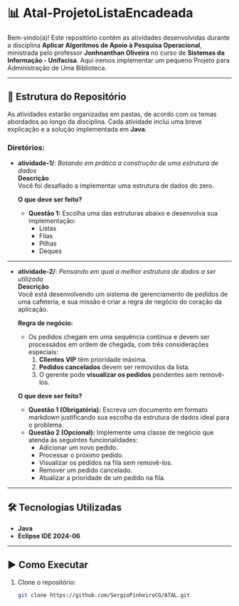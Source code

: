# 
# 📊 Atal-ProjetoListaEncadeada

Bem-vindo(a)! Este repositório contém as atividades desenvolvidas durante a disciplina **Aplicar Algoritmos de Apoio à Pesquisa Operacional**, ministrada pelo professor **Jonhnanthan Oliveira** no curso de **Sistemas da Informação - Unifacisa**. 
Aqui iremos implementar um pequeno Projeto para Administração de Uma Biblioteca.

---

## 📂 Estrutura do Repositório

As atividades estarão organizadas em pastas, de acordo com os temas abordados ao longo da disciplina. Cada atividade inclui uma breve explicação e a solução implementada em **Java**.

### Diretórios:

- **atividade-1/**: *Botando em prática a construção de uma estrutura de dados*  
  **Descrição**  
  Você foi desafiado a implementar uma estrutura de dados do zero.

  **O que deve ser feito?**  
  - **Questão 1:** Escolha uma das estruturas abaixo e desenvolva sua implementação:
    - Listas
    - Filas
    - Pilhas
    - Deques

---

- **atividade-2/**: *Pensando em qual a melhor estrutura de dados a ser utilizada*  
  **Descrição**  
  Você está desenvolvendo um sistema de gerenciamento de pedidos de uma cafeteria, e sua missão é criar a regra de negócio do coração da aplicação.  

  **Regra de negócio:**  
  - Os pedidos chegam em uma sequência contínua e devem ser processados em ordem de chegada, com três considerações especiais:
    1. **Clientes VIP** têm prioridade máxima.
    2. **Pedidos cancelados** devem ser removidos da lista.
    3. O gerente pode **visualizar os pedidos** pendentes sem removê-los.

  **O que deve ser feito?**  
  - **Questão 1 (Obrigatória):** Escreva um documento em formato markdown justificando sua escolha da estrutura de dados ideal para o problema.
  - **Questão 2 (Opcional):** Implemente uma classe de negócio que atenda às seguintes funcionalidades:
    - Adicionar um novo pedido.
    - Processar o próximo pedido.
    - Visualizar os pedidos na fila sem removê-los.
    - Remover um pedido cancelado.
    - Atualizar a prioridade de um pedido na fila.

---

## 🛠 Tecnologias Utilizadas

- **Java**
- **Eclipse IDE 2024-06**

---

## ▶️ Como Executar

1. Clone o repositório:
   ```bash
   git clone https://github.com/SergioPinheiroCG/ATAL.git
